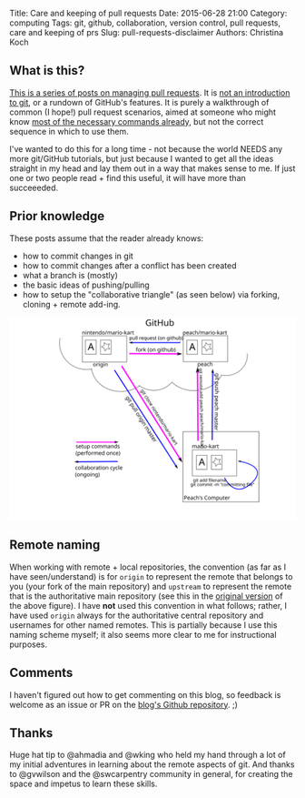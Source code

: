 Title: Care and keeping of pull requests
Date: 2015-06-28 21:00
Category: computing
Tags: git, github, collaboration, version control, pull requests, care and keeping of prs
Slug: pull-requests-disclaimer
Authors: Christina Koch

## What is this?

[This is a series of posts on managing pull requests](http://christinalk.github.io/blog/tag/care-and-keeping-of-prs).  It 
is [not an introduction to git](https://try.github.io/levels/1/challenges/1), 
or a rundown of GitHub's features.  It is purely 
a walkthrough of common (I hope!) pull request scenarios, aimed at someone 
who might know [most of the necessary commands already](#prior), but not
 the correct sequence in which to use them.  

I've wanted to do this for a long time - not because the world NEEDS any 
more git/GitHub tutorials, but just because I wanted to get all the ideas 
straight in my head and lay them out in a way that makes sense to me.  If 
just one or two people read + find this useful, it will have more than 
succeeeded.  

## Prior knowledge

<a name="prior"></a>
These posts assume that the reader already knows: 

- how to commit changes in git
- how to commit changes after a conflict has been created
- what a branch is (mostly)
- the basic ideas of pushing/pulling
- how to setup the "collaborative triangle" (as seen below) 
via forking, cloning + remote add-ing.  

![collaboration](images/collaboration-diagram.svg)

## Remote naming

When working with remote + local repositories, the convention (as far as I 
have seen/understand) is for `origin` to represent the remote that belongs to 
you (your fork of the main repository) and `upstream` to represent the remote 
that is the authoritative main repository (see this in the [original version](https://github.com/ChristinaLK/githubIsFun/blob/master/collaboration-diagram.svg) of the above figure).  I have **not** used this convention 
in what follows; rather, I have used `origin` always for the authoritative 
central repository and usernames for other named remotes.  This is partially 
because I use this naming scheme myself; it also seems more clear to me for 
instructional purposes.  

## Comments

I haven't figured out how to get commenting on this blog, so feedback is welcome 
as an issue or PR on the
 [blog's Github repository](https://github.com/ChristinaLK/blog).  ;)  
 
## Thanks

Huge hat tip to @ahmadia and @wking who held my hand through a lot of my 
initial adventures in learning about the remote aspects of git.  And thanks 
to @gvwilson and the @swcarpentry community in general, for creating the 
space and impetus to learn these skills.  